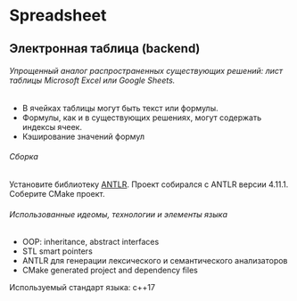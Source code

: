 # Spreadsheet
## Электронная таблица (backend)

###### Упрощенный аналог распространенных существующих решений: лист таблицы Microsoft Excel или Google Sheets. ######
* В ячейках таблицы могут быть текст или формулы.
* Формулы, как и в существующих решениях, могут содержать индексы ячеек.
* Кэширование значений формул

###### Сборка ######
Установите библиотеку [ANTLR](https://www.antlr.org). Проект собирался с ANTLR версии 4.11.1.
Соберите CMake проект.

###### Использованные идеомы, технологии и элементы языка ######
* OOP: inheritance, abstract interfaces
* STL smart pointers
* ANTLR для генерации лексического и семантического анализаторов
* CMake generated project and dependency files

Используемый стандарт языка: c++17

